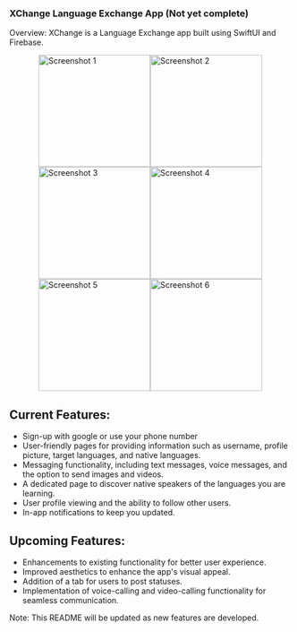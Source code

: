 ### XChange Language Exchange App (Not yet complete)
Overview:
XChange is a Language Exchange app built using SwiftUI and Firebase.<div style="display: flex; flex-wrap: wrap; justify-content: center;">

  <img src="https://github.com/LukeT2340/LanguageExchangeApp/assets/83848772/9db2bfa8-bd5d-45a9-948a-008360b8780d" alt="Screenshot 1" width="200">
  
  <img src="https://github.com/LukeT2340/LanguageExchangeApp/assets/83848772/92710b71-4495-4d59-b9a4-dc2c837ac4b4" alt="Screenshot 2" width="200">
  
  <img src="https://github.com/LukeT2340/LanguageExchangeApp/assets/83848772/033533ab-4cad-4fad-b8df-4c2f3edbcaef" alt="Screenshot 3" width="200">
  
  <img src="https://github.com/LukeT2340/LanguageExchangeApp/assets/83848772/9db2192f-17ba-484f-8e42-12e0a0a5d49d" alt="Screenshot 4" width="200">
  
  <img src="https://github.com/LukeT2340/LanguageExchangeApp/assets/83848772/32473002-5886-4596-9101-3add662734bc" alt="Screenshot 5" width="200">
  
  <img src="https://github.com/LukeT2340/LanguageExchangeApp/assets/83848772/fe96e8dd-f0bd-47f8-a248-bac24c8a30d2" alt="Screenshot 6" width="200">

</div>

## Current Features:

* Sign-up with google or use your phone number
* User-friendly pages for providing information such as username, profile picture, target languages, and native languages.
* Messaging functionality, including text messages, voice messages, and the option to send images and videos.
* A dedicated page to discover native speakers of the languages you are learning.
* User profile viewing and the ability to follow other users.
* In-app notifications to keep you updated.

## Upcoming Features:

* Enhancements to existing functionality for better user experience.
* Improved aesthetics to enhance the app's visual appeal.
* Addition of a tab for users to post statuses.
* Implementation of voice-calling and video-calling functionality for seamless communication.

  
Note: This README will be updated as new features are developed.
